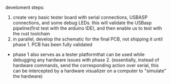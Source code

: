 develoment steps:
1. create very basic tester board with serial connections, USBASP connections, and some debug LEDs. this will validate the USBasp pipeline(first test with the arduino IDE), and then enable us to test with the rust toolchain
2. in parallel, develop the schematic for the final PCB, not shipping it until phase 1. PCB has been fully validated

- phase 1 also serves as a tester platformthat can be used while debugging any hardware issues with phase 2. (essentially, instead of hardware commands, send the corresponding action over serial, this can be intercepted by a hardware visualizer on a computer to "simulate" the hardware)
